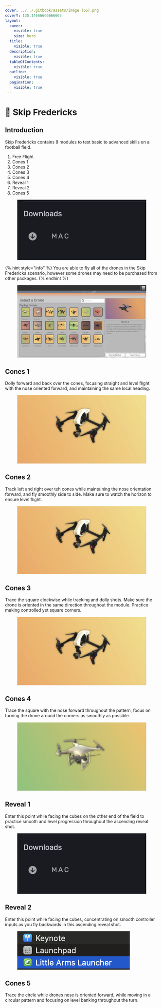 ```yaml
---
cover: ../../.gitbook/assets/image (65).png
coverY: 135.14666666666665
layout:
  cover:
    visible: true
    size: hero
  title:
    visible: true
  description:
    visible: true
  tableOfContents:
    visible: true
  outline:
    visible: true
  pagination:
    visible: true
---
```


# 🏈 Skip Fredericks

## Introduction

Skip Fredericks contains 8 modules to test basic to advanced skills on a football field.

1. Free Flight
2. Cones 1
3. Cones 2
4. Cones 3
5. Cones 4
6. Reveal 1
7. Reveal 2
8. Cones 5

<figure><img src="../../.gitbook/assets/image (6) (1).png" alt=""><figcaption></figcaption></figure>

{% hint style="info" %}
You are able to fly all of the drones in the Skip Fredericks scenario, however some drones may need to be purchased from other packages.
{% endhint %}

<figure><img src="../../.gitbook/assets/image (1) (1) (1).png" alt=""><figcaption></figcaption></figure>

## Cones 1

Dolly forward and back over the cones, focusing straight and level flight with the nose oriented forward, and maintaining the same local heading.

<figure><img src="../../.gitbook/assets/image (2) (1) (1).png" alt=""><figcaption></figcaption></figure>

## Cones 2

Track left and right over teh cones while maintaining the nose orientation forward, and fly smoothly side to side.  Make sure to watch the horizon to ensure level flight.

<figure><img src="../../.gitbook/assets/image (3) (1) (1).png" alt=""><figcaption></figcaption></figure>

## Cones 3

Trace the square clockwise while tracking and dolly shots.  Make sure the drone is oriented in the same direction throughout the module. Practice making controlled yet square corners.

<figure><img src="../../.gitbook/assets/image (4) (1) (1).png" alt=""><figcaption></figcaption></figure>

## Cones 4

Trace the square with the nose forward throughout the pattern, focus on turning the drone around the corners as smoothly as possible.

<figure><img src="../../.gitbook/assets/image (5) (1) (1).png" alt=""><figcaption></figcaption></figure>

## Reveal 1

Enter this point while facing the cubes on the other end of the field to practice smooth and level progression throughout the ascending reveal shot.

<figure><img src="../../.gitbook/assets/image (6) (1) (1).png" alt=""><figcaption></figcaption></figure>

## Reveal 2

Enter this point while facing the cubes, concentrating on smooth controller inputs as you fly backwards in this ascending reveal shot.

<figure><img src="../../.gitbook/assets/image (7) (1).png" alt=""><figcaption></figcaption></figure>

## Cones 5

Trace the circle while drones nose is oriented forward, while moving in a circular pattern and focusing on level banking throughout the turn.

<figure><img src="../../.gitbook/assets/image (113).png" alt=""><figcaption></figcaption></figure>
